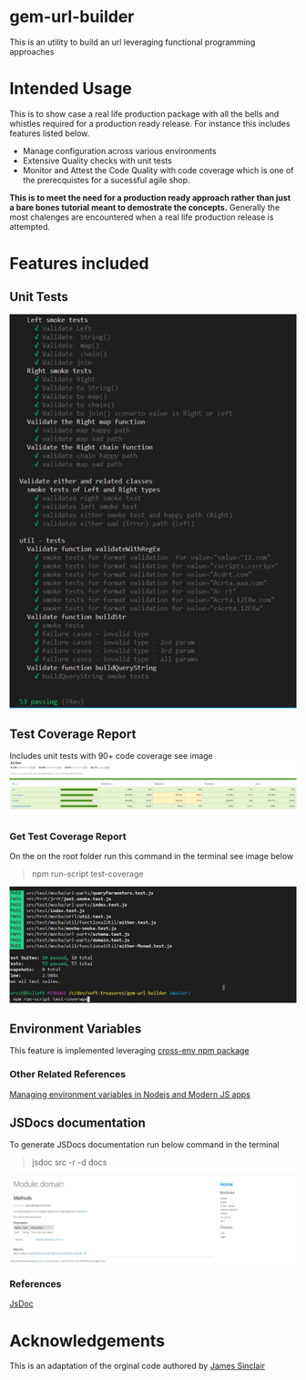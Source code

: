 # gem-url-builder

This is an utility to build an url leveraging functional programming approaches

# Intended Usage

This is to show case a real life production package with all the bells and whistles required for a production ready release.
For instance this includes features listed below.

- Manage configuration across various environments
- Extensive Quality checks with unit tests
- Monitor and Attest the Code Quality with code coverage which is one of the prerecquistes for a sucessful agile shop.

**This is to meet the need for a production ready approach rather than just a bare bones tutorial meant to demostrate the concepts.**
Generally the most chalenges are encountered when a real life production release is attempted.

# Features included

## Unit Tests

![Unit Tests Screenshot](./readme-images/unit-tests.JPG?raw=true "Unit Tests Screenshot")

## Test Coverage Report

Includes unit tests with 90+ code coverage see image ![Test Coverage Report](./readme-images/test-coverage-report.JPG?raw=true)

### Get Test Coverage Report

On the on the root folder run this command in the terminal see image below

> npm run-script test-coverage

![Get Test Coverage Report ](./readme-images/get-test-coverage-report.JPG?raw=true)

## Environment Variables

This feature is implemented leveraging [cross-env npm package](https://www.npmjs.com/package/cross-env)

### Other Related References

[Managing environment variables in Nodejs and Modern JS apps](https://medium.com/dubizzletechblog/managing-environment-variables-in-nodejs-and-modern-js-apps-608003f4686c)

## JSDocs documentation

To generate JSDocs documentation run below command in the terminal

> jsdoc src -r -d docs

![ Package Documentation](./readme-images/JS-Documentation.JPG?raw=true)

### References

[JsDoc](https://github.com/jsdoc/jsdoc)

# Acknowledgements

This is an adaptation of the orginal code authored by [James Sinclair](https://jrsinclair.com/articles/2019/elegant-error-handling-with-the-js-either-monad/)
